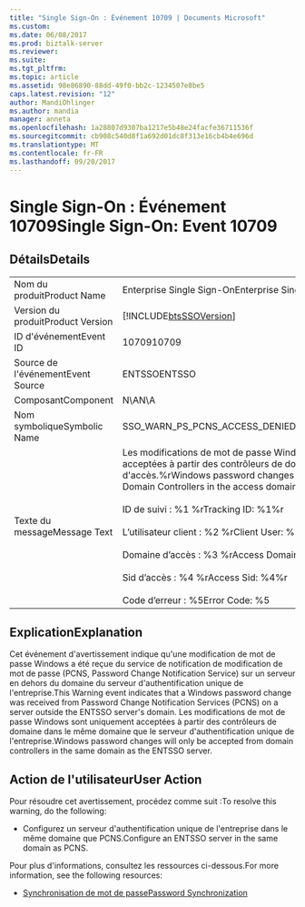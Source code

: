 ```yaml
---
title: "Single Sign-On : Événement 10709 | Documents Microsoft"
ms.custom: 
ms.date: 06/08/2017
ms.prod: biztalk-server
ms.reviewer: 
ms.suite: 
ms.tgt_pltfrm: 
ms.topic: article
ms.assetid: 98e86890-88dd-49f0-bb2c-1234507e8be5
caps.latest.revision: "12"
author: MandiOhlinger
ms.author: mandia
manager: anneta
ms.openlocfilehash: 1a28807d9307ba1217e5b48e24facfe36711536f
ms.sourcegitcommit: cb908c540d8f1a692d01dc8f313e16cb4b4e696d
ms.translationtype: MT
ms.contentlocale: fr-FR
ms.lasthandoff: 09/20/2017
---
```

# <a name="single-sign-on-event-10709"></a><span data-ttu-id="d9504-102">Single Sign-On : Événement 10709</span><span class="sxs-lookup"><span data-stu-id="d9504-102">Single Sign-On: Event 10709</span></span>
## <a name="details"></a><span data-ttu-id="d9504-103">Détails</span><span class="sxs-lookup"><span data-stu-id="d9504-103">Details</span></span>  
  
|||  
|-|-|  
|<span data-ttu-id="d9504-104">Nom du produit</span><span class="sxs-lookup"><span data-stu-id="d9504-104">Product Name</span></span>|<span data-ttu-id="d9504-105">Enterprise Single Sign-On</span><span class="sxs-lookup"><span data-stu-id="d9504-105">Enterprise Single Sign-On</span></span>|  
|<span data-ttu-id="d9504-106">Version du produit</span><span class="sxs-lookup"><span data-stu-id="d9504-106">Product Version</span></span>|[!INCLUDE[btsSSOVersion](../includes/btsssoversion-md.md)]|  
|<span data-ttu-id="d9504-107">ID d'événement</span><span class="sxs-lookup"><span data-stu-id="d9504-107">Event ID</span></span>|<span data-ttu-id="d9504-108">10709</span><span class="sxs-lookup"><span data-stu-id="d9504-108">10709</span></span>|  
|<span data-ttu-id="d9504-109">Source de l'événement</span><span class="sxs-lookup"><span data-stu-id="d9504-109">Event Source</span></span>|<span data-ttu-id="d9504-110">ENTSSO</span><span class="sxs-lookup"><span data-stu-id="d9504-110">ENTSSO</span></span>|  
|<span data-ttu-id="d9504-111">Composant</span><span class="sxs-lookup"><span data-stu-id="d9504-111">Component</span></span>|<span data-ttu-id="d9504-112">N\A</span><span class="sxs-lookup"><span data-stu-id="d9504-112">N\A</span></span>|  
|<span data-ttu-id="d9504-113">Nom symbolique</span><span class="sxs-lookup"><span data-stu-id="d9504-113">Symbolic Name</span></span>|<span data-ttu-id="d9504-114">SSO_WARN_PS_PCNS_ACCESS_DENIED</span><span class="sxs-lookup"><span data-stu-id="d9504-114">SSO_WARN_PS_PCNS_ACCESS_DENIED</span></span>|  
|<span data-ttu-id="d9504-115">Texte du message</span><span class="sxs-lookup"><span data-stu-id="d9504-115">Message Text</span></span>|<span data-ttu-id="d9504-116">Les modifications de mot de passe Windows reçues de PCNS sont uniquement acceptées à partir des contrôleurs de domaine dans le domaine d'accès.%r</span><span class="sxs-lookup"><span data-stu-id="d9504-116">Windows password changes from PCNS will only be accepted from Domain Controllers in the access domain.%r</span></span><br /><br /> <span data-ttu-id="d9504-117">ID de suivi : %1 %r</span><span class="sxs-lookup"><span data-stu-id="d9504-117">Tracking ID: %1%r</span></span><br /><br /> <span data-ttu-id="d9504-118">L’utilisateur client : %2 %r</span><span class="sxs-lookup"><span data-stu-id="d9504-118">Client User: %2%r</span></span><br /><br /> <span data-ttu-id="d9504-119">Domaine d’accès : %3 %r</span><span class="sxs-lookup"><span data-stu-id="d9504-119">Access Domain: %3%r</span></span><br /><br /> <span data-ttu-id="d9504-120">Sid d’accès : %4 %r</span><span class="sxs-lookup"><span data-stu-id="d9504-120">Access Sid: %4%r</span></span><br /><br /> <span data-ttu-id="d9504-121">Code d’erreur : %5</span><span class="sxs-lookup"><span data-stu-id="d9504-121">Error Code: %5</span></span>|  
  
## <a name="explanation"></a><span data-ttu-id="d9504-122">Explication</span><span class="sxs-lookup"><span data-stu-id="d9504-122">Explanation</span></span>  
 <span data-ttu-id="d9504-123">Cet événement d'avertissement indique qu'une modification de mot de passe Windows a été reçue du service de notification de modification de mot de passe (PCNS, Password Change Notification Service) sur un serveur en dehors du domaine du serveur d'authentification unique de l'entreprise.</span><span class="sxs-lookup"><span data-stu-id="d9504-123">This Warning event indicates that a Windows password change was received from Password Change Notification Services (PCNS) on a server outside the ENTSSO server's domain.</span></span> <span data-ttu-id="d9504-124">Les modifications de mot de passe Windows sont uniquement acceptées à partir des contrôleurs de domaine dans le même domaine que le serveur d'authentification unique de l'entreprise.</span><span class="sxs-lookup"><span data-stu-id="d9504-124">Windows password changes will only be accepted from domain controllers in the same domain as the ENTSSO server.</span></span>  
  
## <a name="user-action"></a><span data-ttu-id="d9504-125">Action de l'utilisateur</span><span class="sxs-lookup"><span data-stu-id="d9504-125">User Action</span></span>  
 <span data-ttu-id="d9504-126">Pour résoudre cet avertissement, procédez comme suit :</span><span class="sxs-lookup"><span data-stu-id="d9504-126">To resolve this warning, do the following:</span></span>  
  
-   <span data-ttu-id="d9504-127">Configurez un serveur d'authentification unique de l'entreprise dans le même domaine que PCNS.</span><span class="sxs-lookup"><span data-stu-id="d9504-127">Configure an ENTSSO server in the same domain as PCNS.</span></span>  
  
 <span data-ttu-id="d9504-128">Pour plus d'informations, consultez les ressources ci-dessous.</span><span class="sxs-lookup"><span data-stu-id="d9504-128">For more information, see the following resources:</span></span>  
  
-   [<span data-ttu-id="d9504-129">Synchronisation de mot de passe</span><span class="sxs-lookup"><span data-stu-id="d9504-129">Password Synchronization</span></span>](../core/password-synchronization2.md)